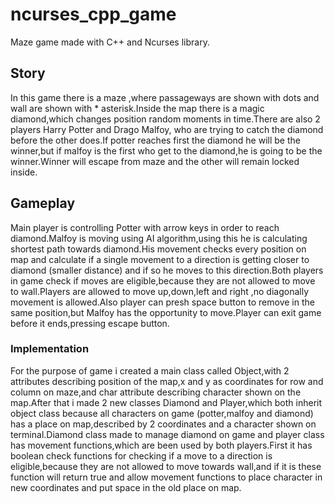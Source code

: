# ncurses_cpp_game

Maze game made with C++ and Ncurses library.

## Story

In this game there is a maze ,where passageways are shown with dots and wall are shown with * asterisk.Inside the map there is a magic diamond,which changes position random moments in time.There are also 2 players Harry Potter and Drago Malfoy, who are trying to catch the diamond before the other does.If potter reaches first the diamond he will be the winner,but if malfoy is the first who get to the diamond,he is going to be the winner.Winner will escape from maze and the other will remain locked inside.

## Gameplay

Main player is controlling Potter with arrow keys in order to reach diamond.Malfoy is moving using AI algorithm,using this he is calculating shortest path towards diamond.His movement checks every position on map and calculate if a single movement to a direction is getting closer to diamond (smaller distance) and if so he moves to this direction.Both players in game check if moves are eligible,because they are not allowed to move to wall.Players are allowed to move up,down,left and right ,no diagonally movement is allowed.Also player can presh space button to remove in the same position,but Malfoy has the opportunity to move.Player can exit game before it ends,pressing escape button.

### Implementation

For the purpose of game i created a main class called Object,with 2 attributes describing position of the map,x and y as coordinates for row and column on maze,and char attribute describing character shown on the map.After that i made 2 new classes Diamond and Player,which both inherit object class because all characters on game (potter,malfoy and diamond) has a place on map,described by 2 coordinates and a character shown on terminal.Diamond class made to manage diamond on game and player class has movement functions,which are been used by both players.First it has boolean check functions for checking if a move to a direction is eligible,because they are not allowed to move towards wall,and if it is these function will return true and allow movement functions to place character in new coordinates and put space in the old place on map.


